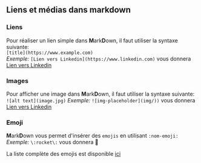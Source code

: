 ## Liens et médias dans markdown

### Liens
Pour réaliser un lien simple dans **M**ark**D**own, il faut utiliser la syntaxe suivante:   
`[title](https://www.example.com)`  
*Exemple:* `[Lien vers Linkedin](https://www.linkedin.com)` vous donnera [Lien vers Linkedin](https://www.linkedin.com)  
 
### Images 
Pour afficher une image dans **M**ark**D**own, il faut utiliser la syntaxe suivante:  
`![alt text](image.jpg)`
*Exemple:* `![img-placeholder](img/))` vous donnera [Lien vers Linkedin](https://www.linkedin.com)

### Emoji
**M**ark**D**own vous permet d'insérer des `emojis` en utilisant `:nom-emoji:`  
*Exemple:* `\:rocket\:` vous donnera :rocket:  

La liste complète des emojis est disponible [ici](https://gist.github.com/rxaviers/7360908)  

